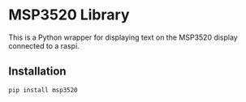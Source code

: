 # MSP3520 Library

 This is a Python wrapper for displaying text
on the MSP3520 display connected to a raspi.

## Installation

```bash
pip install msp3520
```
